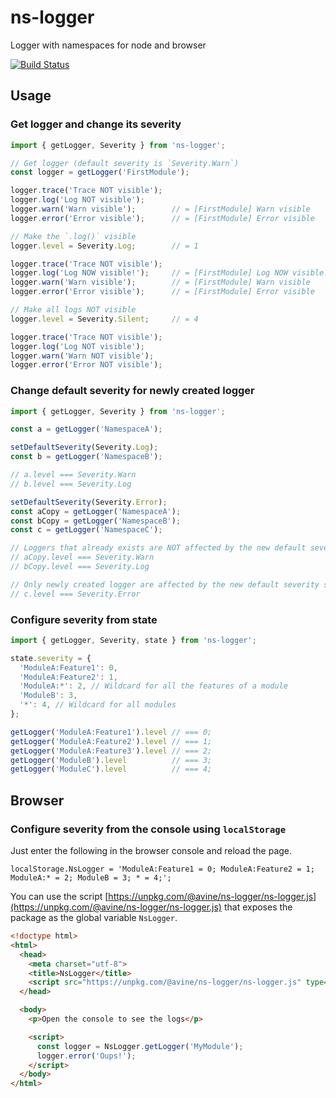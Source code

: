 # ns-logger

Logger with namespaces for node and browser

[![Build Status](https://travis-ci.org/avine/ns-logger.svg?branch=master)](https://travis-ci.org/avine/ns-logger)

## Usage

### Get logger and change its severity

```js
import { getLogger, Severity } from 'ns-logger';

// Get logger (default severity is `Severity.Warn`)
const logger = getLogger('FirstModule');

logger.trace('Trace NOT visible');
logger.log('Log NOT visible');
logger.warn('Warn visible');        // = [FirstModule] Warn visible
logger.error('Error visible');      // = [FirstModule] Error visible

// Make the `.log()` visible
logger.level = Severity.Log;        // = 1

logger.trace('Trace NOT visible');
logger.log('Log NOW visible!');     // = [FirstModule] Log NOW visible!
logger.warn('Warn visible');        // = [FirstModule] Warn visible
logger.error('Error visible');      // = [FirstModule] Error visible

// Make all logs NOT visible
logger.level = Severity.Silent;     // = 4

logger.trace('Trace NOT visible');
logger.log('Log NOT visible');
logger.warn('Warn NOT visible');
logger.error('Error NOT visible');
```

### Change default severity for newly created logger

```js
import { getLogger, Severity } from 'ns-logger';

const a = getLogger('NamespaceA');

setDefaultSeverity(Severity.Log);
const b = getLogger('NamespaceB');

// a.level === Severity.Warn
// b.level === Severity.Log

setDefaultSeverity(Severity.Error);
const aCopy = getLogger('NamespaceA');
const bCopy = getLogger('NamespaceB');
const c = getLogger('NamespaceC');

// Loggers that already exists are NOT affected by the new default severity settings.
// aCopy.level === Severity.Warn
// bCopy.level === Severity.Log

// Only newly created logger are affected by the new default severity settings.
// c.level === Severity.Error
```

### Configure severity from state

```js
import { getLogger, Severity, state } from 'ns-logger';

state.severity = {
  'ModuleA:Feature1': 0,
  'ModuleA:Feature2': 1,
  'ModuleA:*': 2, // Wildcard for all the features of a module
  'ModuleB': 3,
  '*': 4, // Wildcard for all modules
};

getLogger('ModuleA:Feature1').level // === 0;
getLogger('ModuleA:Feature2').level // === 1;
getLogger('ModuleA:Feature3').level // === 2;
getLogger('ModuleB').level          // === 3;
getLogger('ModuleC').level          // === 4;
```

## Browser

### Configure severity from the console using `localStorage`

Just enter the following in the browser console and reload the page.

```console
localStorage.NsLogger = 'ModuleA:Feature1 = 0; ModuleA:Feature2 = 1; ModuleA:* = 2; ModuleB = 3; * = 4;';
```

You can use the script
[https://unpkg.com/@avine/ns-logger/ns-logger.js](https://unpkg.com/@avine/ns-logger/ns-logger.js)
that exposes the package as the global variable `NsLogger`.

```html
<!doctype html>
<html>
  <head>
    <meta charset="utf-8">
    <title>NsLogger</title>
    <script src="https://unpkg.com/@avine/ns-logger/ns-logger.js" type="text/javascript"></script>
  </head>

  <body>
    <p>Open the console to see the logs</p>

    <script>
      const logger = NsLogger.getLogger('MyModule');
      logger.error('Oups!');
    </script>
  </body>
</html>
```
